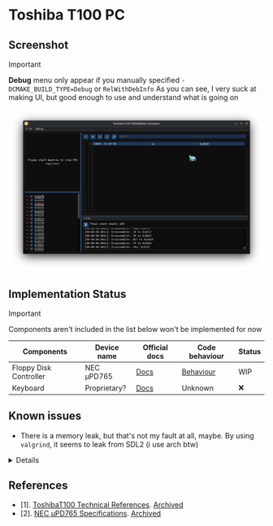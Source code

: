 # Toshiba T100 PC
## Screenshot
> [!IMPORTANT]
> **Debug** menu only appear if you manually specified `-DCMAKE_BUILD_TYPE=Debug` or `RelWithDebInfo`
> As you can see, I very suck at making UI, but good enough to use and understand what is going on

![Screenshot](./screenshot.png)

## Implementation Status
> [!IMPORTANT]
> Components aren't included in the list below won't be implemented for now

|Components|Device name|Official docs|Code behaviour|Status|
|-|-|-|-|-|
|Floppy Disk Controller|NEC µPD765|[Docs](./references/UPD765-NEC.pdf)|[Behaviour](./research/uPD765.md)|WIP
|Keyboard|Proprietary?|[Docs](./references/ToshibaT100_tech_ref_Eng.pdf)|Unknown|❌

## Known issues
- There is a memory leak, but that's not my fault at all, maybe. By using `valgrind`, it seems to leak from SDL2 (i use arch btw)
<details>

```
==16780== 
==16780== HEAP SUMMARY:
==16780==     in use at exit: 285,537 bytes in 2,876 blocks
==16780==   total heap usage: 157,991 allocs, 155,115 frees, 48,805,720 bytes allocated
==16780== 
==16780== 3,056 (2,688 direct, 368 indirect) bytes in 1 blocks are definitely lost in loss record 2,741 of 2,749
==16780==    at 0x4A2AC13: calloc (vg_replace_malloc.c:1675)
==16780==    by 0xACF30EF: ???
==16780==    by 0xACF382F: ???
==16780==    by 0xAC8325D: ???
==16780==    by 0x9561DFA: UnknownInlinedFun (SDL_egl.c:554)
==16780==    by 0x9561DFA: SDL_EGL_LoadLibrary (SDL_egl.c:506)
==16780==    by 0x95DA278: Wayland_GLES_LoadLibrary (SDL_waylandopengles.c:42)
==16780==    by 0x9581A3D: SDL_GL_LoadLibrary_REAL (SDL_video.c:4417)
==16780==    by 0x9586547: SDL_RecreateWindow (SDL_video.c:2668)
==16780==    by 0x94E8B9F: GL_CreateRenderer.lto_priv.0 (SDL_render_gl.c:1645)
==16780==    by 0x94D176D: SDL_CreateRendererWithProperties_REAL (SDL_render.c:1037)
==16780==    by 0x94D1956: SDL_CreateRenderer_REAL (SDL_render.c:1166)
==16780==    by 0x4A866D8: ??? (in /usr/lib/libSDL2-2.0.so.0.3200.56)
==16780== 
==16780== LEAK SUMMARY:
==16780==    definitely lost: 2,688 bytes in 1 blocks
==16780==    indirectly lost: 368 bytes in 4 blocks
==16780==      possibly lost: 0 bytes in 0 blocks
==16780==    still reachable: 280,633 bytes in 2,850 blocks
==16780==         suppressed: 0 bytes in 0 blocks
==16780== Reachable blocks (those to which a pointer was found) are not shown.
==16780== To see them, rerun with: --leak-check=full --show-leak-kinds=all
==16780== 
==16780== ERROR SUMMARY: 3 errors from 3 contexts (suppressed: 0 from 0)
==16780== 
==16780== 1 errors in context 1 of 3:
==16780== posix_memalign() invalid size value: 0
==16780==    at 0x4A2BA58: posix_memalign (vg_replace_malloc.c:2226)
==16780==    by 0xC386D53: ???
==16780==    by 0xC38BFCB: ???
==16780==    by 0xC39CF38: ???
==16780==    by 0xC39D314: ???
==16780==    by 0xC39836E: ???
==16780==    by 0xAE354B4: ???
==16780==    by 0xAE3559A: ???
==16780==    by 0xAEAD3D5: ???
==16780==    by 0xAE33527: ???
==16780==    by 0xAE486EC: ???
==16780==    by 0xACAA8D7: ???
==16780== 
==16780== 
==16780== 1 errors in context 2 of 3:
==16780== realloc() with size 0
==16780==    at 0x4A2AE4F: realloc (vg_replace_malloc.c:1801)
==16780==    by 0xC386D22: ???
==16780==    by 0xC38BFCB: ???
==16780==    by 0xC39CF38: ???
==16780==    by 0xC39D314: ???
==16780==    by 0xC39836E: ???
==16780==    by 0xAE354B4: ???
==16780==    by 0xAE3559A: ???
==16780==    by 0xAEAD3D5: ???
==16780==    by 0xAE33527: ???
==16780==    by 0xAE486EC: ???
==16780==    by 0xACAA8D7: ???
==16780==  Address 0x944cfe0 is 0 bytes after a block of size 0 alloc'd
==16780==    at 0x4A237A8: malloc (vg_replace_malloc.c:446)
==16780==    by 0xC386D0F: ???
==16780==    by 0xC38BFCB: ???
==16780==    by 0xC39CF38: ???
==16780==    by 0xC39D314: ???
==16780==    by 0xC39836E: ???
==16780==    by 0xAE354B4: ???
==16780==    by 0xAE3559A: ???
==16780==    by 0xAEAD3D5: ???
==16780==    by 0xAE33527: ???
==16780==    by 0xAE486EC: ???
==16780==    by 0xACAA8D7: ???
==16780== 
==16780== ERROR SUMMARY: 3 errors from 3 contexts (suppressed: 0 from 0)
```
</details>

## References
- [1]. [ToshibaT100 Technical References](https://dn721605.ca.archive.org/0/items/toshiba-t-100-tech-ref-eng/ToshibaT100_tech_ref_Eng.pdf). [Archived](./references/ToshibaT100_tech_ref_Eng.pdf)
- [2]. [NEC µPD765 Specifications](https://datasheet4u.com/pdf-down/U/P/D/UPD765-NEC.pdf). [Archived](./references/UPD765-NEC.pdf)